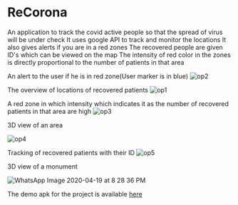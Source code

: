 # ReCorona

An application to track the covid active people so that the spread of virus will be under check
It uses google API to track and monitor the locations
It also gives alerts if you are in a red zones
The recovered people are given ID's which can be viewed on the map
The intensity of red color in the zones is directly proportional to the number of patients in that area


An alert to the user if he is in red zone(User marker is in blue)
![op2](https://user-images.githubusercontent.com/45101690/79693798-7055f280-828a-11ea-8b26-82027704d554.jpeg)

The overview of locations of recovered patients
![op1](https://user-images.githubusercontent.com/45101690/79693800-7055f280-828a-11ea-9978-b4697c198a0e.jpeg)

A red zone in which intensity which indicates it as the number of recovered patients in that area are high
![op3](https://user-images.githubusercontent.com/45101690/79693793-6d5b0200-828a-11ea-8a21-834de4b68c15.jpeg)

3D view of an area

![op4](https://user-images.githubusercontent.com/45101690/79693796-6f24c580-828a-11ea-9bff-c2ce42794139.jpg)

Tracking of recovered patients with their ID
![op5](https://user-images.githubusercontent.com/45101690/79693797-6fbd5c00-828a-11ea-9ebb-f3e62b5959dd.jpeg)

3D view of a monument

![WhatsApp Image 2020-04-19 at 8 28 36 PM](https://user-images.githubusercontent.com/45101690/79693959-35a08a00-828b-11ea-9aee-099b7837db1a.jpeg)

The demo apk for the project is available [here](https://github.com/sumanthst24/ReCorona/blob/master/ReCorona.apk)
